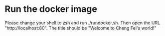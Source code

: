 # Run the docker image

Please change your shell to zsh and run ./rundocker.sh.
Then open the URL "http://localhost:80".
The title should be "Welcome to Cheng Fei's world!"

